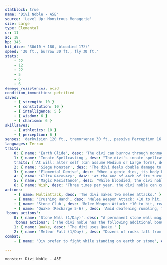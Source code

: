 ```yaml
---
statblock: true
name: 'Divi Noble - A5E'
source: 'Level Up: Monstrous Menagerie'
size: Large
type: Elemental
cr: 11
ac: 18
hp: 345
hit_dice: '30d10 + 180, bloodied 172)'
speed: '30 ft., burrow 30 ft., fly 30 ft.'
stats:
    - 22
    - 12
    - 22
    - 5
    - 6
    - 6
damage_resistances: acid
condition_immunities: petrified
saves:
    - { strength: 10 }
    - { constitution: 10 }
    - { intelligence: 5 }
    - { wisdom: 6 }
    - { charisma: 6 }
skillsaves:
    - { athletics: 10 }
    - { perception: 6 }
senses: 'darkvision 120 ft., tremorsense 30 ft., passive Perception 16'
languages: Terran
traits:
    0: { name: 'Earth Glide', desc: 'The divi can burrow through nonmagical, unworked earth and stone without disturbing it.' }
    1: { name: 'Innate Spellcasting', desc: "The divi's innate spellcasting ability is Charisma (spell save DC 14). It can innately cast the following spells, requiring no material components:" }
    traits: ['At will: alter self (can assume Medium or Large form), detect magic, stone shape', '3/day each: creation, move earth, passwall, tongues', '1/day each: conjure elemental (earth elemental only), plane shift (to Elemental Plane of Earth only)']
    2: { name: 'Siege Monster', desc: 'The divi deals double damage to objects and structures.' }
    3: { name: 'Elemental Demise', desc: 'When a genie dies, its body becomes a mote of elemental energy. This mote might take the form of a glowing chunk of earth, a shard of crystallized air, or an ever-burning ember.' }
    4: { name: 'Elite Recovery', desc: 'At the end of each of its turns while bloodied, the divi noble ends one negative effect currently affecting it. It can do so as long as it has at least 1 hit point, even while unconscious or incapacitated.' }
    5: { name: 'Magic Resistance', desc: 'While bloodied, the divi noble has advantage on saving throws against spells and magical effects.' }
    6: { name: Wish, desc: 'Three times per year, the divi noble can cast wish for a mortal, using no material components.' }
actions:
    - { name: Multiattack, desc: 'The divi makes two melee attacks.' }
    - { name: 'Crushing Hand', desc: "Melee Weapon Attack: +10 to hit, reach 5 ft., one target. Hit: 15 (2d8 + 6) bludgeoning damage, and the target is grappled (escape DC 18). Until this grapple ends, the divi can't use Crushing Hand on another target and has advantage on Crushing Hand attacks against this target, and the target can't breathe." }
    - { name: 'Stone Club', desc: 'Melee Weapon Attack: +10 to hit, reach 10 ft., one target. Hit: 24 (4d8 + 6) bludgeoning damage.' }
    - { name: 'Quake (Recharge 5-6)', desc: 'Amid deafening rumbling, the ground shakes in a 10-foot radius around a point on an earth or stone surface within 90 feet. The area becomes difficult terrain. Each non-elemental creature in the area makes a DC 18 Constitution saving throw, taking 24 (7d6) thunder damage and falling prone on a failure or taking half damage on a success.' }
'bonus actions':
    0: { name: 'Stone Wall (1/Day)', desc: "A permanent stone wall magically rises from an earth or stone surface within 60 feet. The wall is 6 inches thick and can be up to 20 feet high and 30 feet long. If it appears in a creature's space, the creature can choose which side of the wall to move to. Each 10-foot-by-10-foot section of the wall is an object with AC 18 and 30 hit points." }
    'bonus actions': ['The divi noble has the following additional bonus actions, which it can use only while bloodied:']
    1: { name: Quake, desc: 'The divi uses Quake.' }
    2: { name: 'Meteor Fall (1/Day)', desc: "Dozens of rocks fall from the sky or ceiling. Each creature of the divi's choice within 120 feet makes a DC 18 Constitution saving throw, taking 49 (14d6) bludgeoning damage on a failure or half damage on a success." }
combat:
    - { name: 'Div prefer to fight while standing on earth or stone', desc: 'They attack with surprise and ambush ranged creatures using their burrow speed. A divi usually grabs spellcasters and ranged attackers in its crushing hand while engaging melee combatants with its club. It uses Stone Wall to separate opponents so that it can fight them individually. A divi fights until pushed to the brink of defeat. It burrows to safety if reduced to 34 hit points or fewer.' }

---
```

```statblock
monster: Divi Noble - A5E
```
